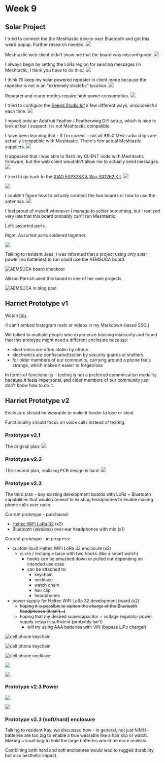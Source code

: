 # Week 9


## Solar Project

I tried to connect the the Meshtastic device over Bluetooth and got this weird popup. Further research needed.
![](https://enderversing.github.io/itp-blog/assets/img/energy/week9/22937.png)

Meshtastic web client didn't show me that the board was misconfigured. 
![](https://enderversing.github.io/itp-blog/assets/img/energy/week9/IMG_2962.gif)

I always begin by setting the LoRa region for sending messages (in Meshtastic, I think you have to do this.)
![](https://enderversing.github.io/itp-blog/assets/img/energy/week9/24011.png)

I think I'll keep my solar powered repeater in client mode because the repeater is not in an "extremely stratefic" location.
![](https://enderversing.github.io/itp-blog/assets/img/energy/week9/24129.png)

Repeater and router modes require high power consumption.
![](https://enderversing.github.io/itp-blog/assets/img/energy/week9/24147.png)

I tried to configure the [Seeed Studio kit](https://www.seeedstudio.com/Wio-SX1262-with-XIAO-ESP32S3-p-5982.html) a few different ways, unsuccessful each time.
![](https://enderversing.github.io/itp-blog/assets/img/energy/week9/IMG_2965.gif)

I moved onto an Adafruit Feather / Featherwing DIY setup, which is nice to look at but I suspect it is not Meshtastic compatible.

I have been learning that - if I'm correct - not all 915.0 MHz radio chips are actually compatible with Meshtastic. There's few actual Meshtastic suppliers.
![](https://enderversing.github.io/itp-blog/assets/img/energy/week9/IMG_2968.gif)

It appeared that I was able to flash my CLIENT node with Meshtastic firmware, but the web client woudldn't allow me to actually send messages.
![](https://enderversing.github.io/itp-blog/assets/img/energy/week9/45458.png)

I tried to go back to the [XIAO ESP32S3 & Wio-SX1262 Kit](https://www.seeedstudio.com/Wio-SX1262-with-XIAO-ESP32S3-p-5982.html).
![](https://enderversing.github.io/itp-blog/assets/img/energy/week9/IMG_2961.jpeg)

![](https://enderversing.github.io/itp-blog/assets/img/energy/week9/IMG_2963.jpeg)

I couldn't figure how to actually connect the two boards or how to use the antennas.
![](https://enderversing.github.io/itp-blog/assets/img/energy/week9/IMG_2964.jpeg)


I feel proud of myself whenever I manage to solder something, but I realized very late that this board probably can't run Meshtastic.

Left: assorted parts.

Right: Assorted parts soldered together.

![](https://enderversing.github.io/itp-blog/assets/img/energy/week9/IMG_2966.jpeg)

Talking to resident Jess, I was informed that a project using only solar power (no batteries) to run could use the AEMSUCA board.

![AEMSUCA board checkout](https://enderversing.github.io/itp-blog/assets/img/energy/week9/aemsuca.png)

Allison Parrish used this board in one of her own projects.

![AEMSUCA in blog post](https://enderversing.github.io/itp-blog/assets/img/energy/week9/parrish.png)


## Harriet Prototype v1

Watch [this](https://www.instagram.com/reel/DHeEGpXJpe1/).

(I can't embed Instagram reels or videos in my Markdown-based SSG.)

We talked to multiple people who experience housing insecurity and found that this protoype might need a different enclosure because:
* electronics are often stolen by others
* electronics are confiscated/stolen by security guards at shelters
* for older members of our community, carrying around a phone feels strange, which makes it easier to forget/lose

In terms of functionality - texting is not a preferred commnication modality because it feels impersonal, and older members of our community just don't know how to do it.

## Harriet Prototype v2

Enclosure should be wearable to make it harder to lose or steal.

Functionality should focus on voice calls instead of texting.


### Prototype v2.1

The original plan:
![](https://enderversing.github.io/itp-blog/assets/img/energy/week9/v1.png)

### Prototype v2.2

The second plan, realizing PCB design is hard:
![](https://enderversing.github.io/itp-blog/assets/img/energy/week9/v2.png)

### Prototype v2.3


The third plan - buy existing development boards with LoRa + Bluetooth capabilities that would connect to existing headphones to enable making phone calls over radio.

Current prototype - purchased:
* [Heltec WiFi LoRa 32](https://heltec.org/project/wifi-lora-32-v3/) (x2)
* Bluetooth (wireless) over-ear headphones with mic (x1)


Current prototype - in progress:

* custom-built Heltec WiFi LoRa 32 enclosure (x2)
  * circle / rectangle base with two hooks (like a smart watch)
    * hooks can be smushed down or pulled out depending on intended use case
    * can be attached to:
      * keychain
      * necklace
      * watch chain
      * hair clip
      * headphones
* power supply for Heltec WiFi LoRa 32 development board (x2)
  * ~~hoping it is possible to siphon the charge of the Bluetooth headphones (it isn't...)~~
  * hoping that my desired supercapacitor + votlage regulator power supply setup is sufficient ~~(probably isn't)~~
    * will try using AAA batteries with VIN (bypass LiPo charger)


![cell phone keychain](https://enderversing.github.io/itp-blog/assets/img/energy/week9/IMG_2957.JPG)

![cell phone keychain](https://enderversing.github.io/itp-blog/assets/img/energy/week9/IMG_2959.JPG)


![cell phone necklace](https://enderversing.github.io/itp-blog/assets/img/energy/week9/IMG_2960.JPG)

![](https://enderversing.github.io/itp-blog/assets/img/energy/week9/inspo.jpg)

![](https://enderversing.github.io/itp-blog/assets/img/energy/week9/future.jpg)

### Prototype v2.3 Power

![](https://enderversing.github.io/itp-blog/assets/img/energy/week9/copilot_power_advice.png)

![](https://enderversing.github.io/itp-blog/assets/img/energy/week9/connect_alkaline.png)

### Prototype v2.3 (soft/hard) enclosure

Talking to resident Kay, we discussed how - in general, not just NiMH - batteries are too big to enable a true wearable like a hair clip or watch. Making a small bag to hold the large batteries would be more realistic.

Combining both hard and soft enclosures would lead to rugged durability but also aesthetic impact.
